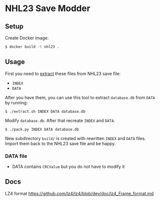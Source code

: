 # NHL23 Save Modder

## Setup

Create Docker image:

```bash
$ docker build -t nhl23 .
```

## Usage

First you need to [extract](https://github.com/bucanero/apollo-ps4) these files from NHL23 save file:

* `INDEX`
* `DATA`

After you have them, you can use this tool to extract `database.db` from `DATA` by running:


```shell
$ ./extract.sh INDEX DATA database.db
```

Modify `database.db`. After that recreate `INDEX` and `DATA`:

```shell
$ ./pack.py INDEX DATA database.db
```

New subdirectory `build/` is created with rewritten `INDEX` and `DATA` files. Import them back to the NHL23 save file and be happy.

### DATA file

* DATA contains `CRCValue` but you do not have to modify it

## Docs

LZ4 format
https://github.com/lz4/lz4/blob/dev/doc/lz4_Frame_format.md
